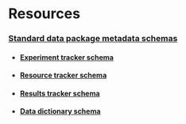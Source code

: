 # Resources


### [Standard data package metadata schemas](../schemas/index.md)

* #### [Experiment tracker schema](../schemas/md_experiment_tracker.md)
* #### [Resource tracker schema](../schemas/md_resource_tracker.md)
* #### [Results tracker schema](../schemas/md_results_tracker.md)
* #### [Data dictionary schema](../schemas/jsonschema-csvtemplate-fields_v3_manual_edits.md)
